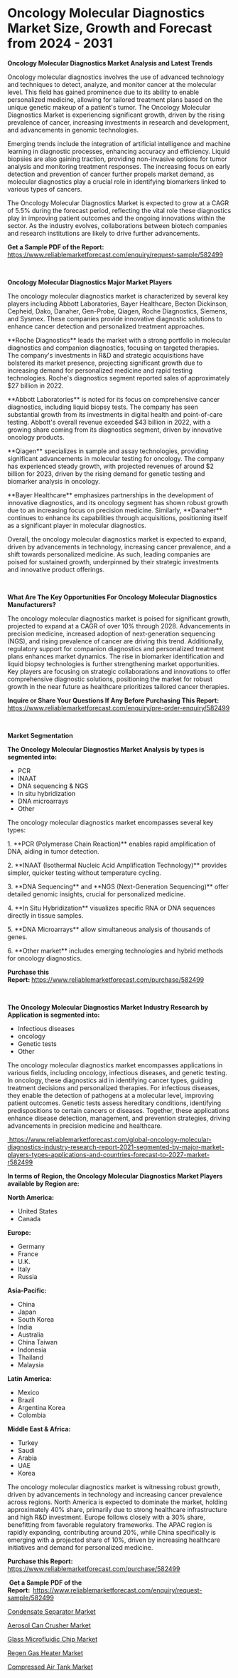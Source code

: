 <p><h1>Oncology Molecular Diagnostics Market Size, Growth and Forecast from 2024 - 2031</h1></p><p><strong>Oncology Molecular Diagnostics Market Analysis and Latest Trends</strong></p>
<p><p>Oncology molecular diagnostics involves the use of advanced technology and techniques to detect, analyze, and monitor cancer at the molecular level. This field has gained prominence due to its ability to enable personalized medicine, allowing for tailored treatment plans based on the unique genetic makeup of a patient's tumor. The Oncology Molecular Diagnostics Market is experiencing significant growth, driven by the rising prevalence of cancer, increasing investments in research and development, and advancements in genomic technologies. </p><p>Emerging trends include the integration of artificial intelligence and machine learning in diagnostic processes, enhancing accuracy and efficiency. Liquid biopsies are also gaining traction, providing non-invasive options for tumor analysis and monitoring treatment responses. The increasing focus on early detection and prevention of cancer further propels market demand, as molecular diagnostics play a crucial role in identifying biomarkers linked to various types of cancers. </p><p>The Oncology Molecular Diagnostics Market is expected to grow at a CAGR of 5.5% during the forecast period, reflecting the vital role these diagnostics play in improving patient outcomes and the ongoing innovations within the sector. As the industry evolves, collaborations between biotech companies and research institutions are likely to drive further advancements.</p></p>
<p><strong>Get a Sample PDF of the Report:&nbsp;</strong> <a href="https://www.reliablemarketforecast.com/enquiry/request-sample/582499?utm_campaign=2011&utm_medium=2&utm_source=Github&utm_content=ia&utm_term=27122024&utm_id=oncology-molecular-diagnostics">https://www.reliablemarketforecast.com/enquiry/request-sample/582499</a></p>
<p>&nbsp;</p>
<p><strong>Oncology Molecular Diagnostics Major Market Players</strong></p>
<p><p>The oncology molecular diagnostics market is characterized by several key players including Abbott Laboratories, Bayer Healthcare, Becton Dickinson, Cepheid, Dako, Danaher, Gen-Probe, Qiagen, Roche Diagnostics, Siemens, and Sysmex. These companies provide innovative diagnostic solutions to enhance cancer detection and personalized treatment approaches.</p><p>**Roche Diagnostics** leads the market with a strong portfolio in molecular diagnostics and companion diagnostics, focusing on targeted therapies. The company's investments in R&D and strategic acquisitions have bolstered its market presence, projecting significant growth due to increasing demand for personalized medicine and rapid testing technologies. Roche's diagnostics segment reported sales of approximately $27 billion in 2022.</p><p>**Abbott Laboratories** is noted for its focus on comprehensive cancer diagnostics, including liquid biopsy tests. The company has seen substantial growth from its investments in digital health and point-of-care testing. Abbott's overall revenue exceeded $43 billion in 2022, with a growing share coming from its diagnostics segment, driven by innovative oncology products.</p><p>**Qiagen** specializes in sample and assay technologies, providing significant advancements in molecular testing for oncology. The company has experienced steady growth, with projected revenues of around $2 billion for 2023, driven by the rising demand for genetic testing and biomarker analysis in oncology.</p><p>**Bayer Healthcare** emphasizes partnerships in the development of innovative diagnostics, and its oncology segment has shown robust growth due to an increasing focus on precision medicine. Similarly, **Danaher** continues to enhance its capabilities through acquisitions, positioning itself as a significant player in molecular diagnostics.</p><p>Overall, the oncology molecular diagnostics market is expected to expand, driven by advancements in technology, increasing cancer prevalence, and a shift towards personalized medicine. As such, leading companies are poised for sustained growth, underpinned by their strategic investments and innovative product offerings.</p></p>
<p>&nbsp;</p>
<p><strong>What Are The Key Opportunities For Oncology Molecular Diagnostics Manufacturers?</strong></p>
<p><p>The oncology molecular diagnostics market is poised for significant growth, projected to expand at a CAGR of over 10% through 2028. Advancements in precision medicine, increased adoption of next-generation sequencing (NGS), and rising prevalence of cancer are driving this trend. Additionally, regulatory support for companion diagnostics and personalized treatment plans enhances market dynamics. The rise in biomarker identification and liquid biopsy technologies is further strengthening market opportunities. Key players are focusing on strategic collaborations and innovations to offer comprehensive diagnostic solutions, positioning the market for robust growth in the near future as healthcare prioritizes tailored cancer therapies.</p></p>
<p><strong>Inquire or Share Your Questions If Any Before Purchasing This Report:</strong> <a href="https://www.reliablemarketforecast.com/enquiry/pre-order-enquiry/582499?utm_campaign=2011&utm_medium=2&utm_source=Github&utm_content=ia&utm_term=27122024&utm_id=oncology-molecular-diagnostics">https://www.reliablemarketforecast.com/enquiry/pre-order-enquiry/582499</a></p>
<p>&nbsp;</p>
<p><strong>Market Segmentation</strong></p>
<p><strong>The Oncology Molecular Diagnostics Market Analysis by types is segmented into:</strong></p>
<p><ul><li>PCR</li><li>INAAT</li><li>DNA sequencing & NGS</li><li>In situ hybridization</li><li>DNA microarrays</li><li>Other</li></ul></p>
<p><p>The oncology molecular diagnostics market encompasses several key types: </p><p>1. **PCR (Polymerase Chain Reaction)** enables rapid amplification of DNA, aiding in tumor detection. </p><p>2. **INAAT (Isothermal Nucleic Acid Amplification Technology)** provides simpler, quicker testing without temperature cycling. </p><p>3. **DNA Sequencing** and **NGS (Next-Generation Sequencing)** offer detailed genomic insights, crucial for personalized medicine. </p><p>4. **In Situ Hybridization** visualizes specific RNA or DNA sequences directly in tissue samples. </p><p>5. **DNA Microarrays** allow simultaneous analysis of thousands of genes. </p><p>6. **Other market** includes emerging technologies and hybrid methods for oncology diagnostics.</p></p>
<p><strong>Purchase this Report:&nbsp;</strong><a href="https://www.reliablemarketforecast.com/purchase/582499?utm_campaign=2011&utm_medium=2&utm_source=Github&utm_content=ia&utm_term=27122024&utm_id=oncology-molecular-diagnostics">https://www.reliablemarketforecast.com/purchase/582499</a></p>
<p>&nbsp;</p>
<p><strong>The Oncology Molecular Diagnostics Market Industry Research by Application is segmented into:</strong></p>
<p><ul><li>Infectious diseases</li><li>oncology</li><li>Genetic tests</li><li>Other</li></ul></p>
<p><p>The oncology molecular diagnostics market encompasses applications in various fields, including oncology, infectious diseases, and genetic testing. In oncology, these diagnostics aid in identifying cancer types, guiding treatment decisions and personalized therapies. For infectious diseases, they enable the detection of pathogens at a molecular level, improving patient outcomes. Genetic tests assess hereditary conditions, identifying predispositions to certain cancers or diseases. Together, these applications enhance disease detection, management, and prevention strategies, driving advancements in precision medicine and healthcare.</p></p>
<p><a href="https://www.reliablemarketforecast.com/global-oncology-molecular-diagnostics-industry-research-report-2021-segmented-by-major-market-players-types-applications-and-countries-forecast-to-2027-market-r582499?utm_campaign=2011&utm_medium=2&utm_source=Github&utm_content=ia&utm_term=27122024&utm_id=oncology-molecular-diagnostics">&nbsp;https://www.reliablemarketforecast.com/global-oncology-molecular-diagnostics-industry-research-report-2021-segmented-by-major-market-players-types-applications-and-countries-forecast-to-2027-market-r582499</a></p>
<p><strong>In terms of Region, the Oncology Molecular Diagnostics Market Players available by Region are:</strong></p>
<p>
    <p> <strong> North America: </strong>
        <ul>
            <li>United States</li>
            <li>Canada</li>
        </ul>
        </p> 
    <p> <strong> Europe: </strong>
        <ul>
            <li>Germany</li>
            <li>France</li>
            <li>U.K.</li>
            <li>Italy</li>
            <li>Russia</li>
        </ul>
        </p> 
    <p> <strong> Asia-Pacific: </strong>
        <ul>
            <li>China</li>
            <li>Japan</li>
            <li>South Korea</li>
            <li>India</li>
            <li>Australia</li>
            <li>China Taiwan</li>
            <li>Indonesia</li>
            <li>Thailand</li>
            <li>Malaysia</li>
        </ul>
        </p> 
    <p> <strong> Latin America: </strong>
        <ul>
            <li>Mexico</li>
            <li>Brazil</li>
            <li>Argentina Korea</li>
            <li>Colombia</li>
        </ul>
        </p> 
    <p> <strong> Middle East & Africa: </strong>
        <ul>
            <li>Turkey</li>
            <li>Saudi</li>
            <li>Arabia</li>
            <li>UAE</li>
            <li>Korea</li>
        </ul>
    </p>
    </p>
<p><p>The oncology molecular diagnostics market is witnessing robust growth, driven by advancements in technology and increasing cancer prevalence across regions. North America is expected to dominate the market, holding approximately 40% share, primarily due to strong healthcare infrastructure and high R&D investment. Europe follows closely with a 30% share, benefitting from favorable regulatory frameworks. The APAC region is rapidly expanding, contributing around 20%, while China specifically is emerging with a projected share of 10%, driven by increasing healthcare initiatives and demand for personalized medicine.</p></p>
<p><strong>Purchase this Report: </strong><a href="https://www.reliablemarketforecast.com/purchase/582499?utm_campaign=2011&utm_medium=2&utm_source=Github&utm_content=ia&utm_term=27122024&utm_id=oncology-molecular-diagnostics">https://www.reliablemarketforecast.com/purchase/582499</a></p>
<p>&nbsp;<strong>Get a Sample PDF of the Report:&nbsp;&nbsp;</strong><a href="https://www.reliablemarketforecast.com/enquiry/request-sample/582499?utm_campaign=2011&utm_medium=2&utm_source=Github&utm_content=ia&utm_term=27122024&utm_id=oncology-molecular-diagnostics">https://www.reliablemarketforecast.com/enquiry/request-sample/582499</a></p>
<p><strong></strong></p>
<p><p><a href="https://www.linkedin.com/pulse/condensate-separator-market-growth-forecast-size-projected-qri4f?utm_campaign=2011&utm_medium=2&utm_source=Github&utm_content=ia&utm_term=27122024&utm_id=oncology-molecular-diagnostics">Condensate Separator Market</a></p><p><a href="https://www.linkedin.com/pulse/comprehensive-analysis-aerosol-can-crusher-market-size-share-0je5f?utm_campaign=2011&utm_medium=2&utm_source=Github&utm_content=ia&utm_term=27122024&utm_id=oncology-molecular-diagnostics">Aerosol Can Crusher Market</a></p><p><a href="https://www.linkedin.com/pulse/glass-microfluidic-chip-market-size-status-forecast-2024-2031-36cdc?utm_campaign=2011&utm_medium=2&utm_source=Github&utm_content=ia&utm_term=27122024&utm_id=oncology-molecular-diagnostics">Glass Microfluidic Chip Market</a></p><p><a href="https://www.linkedin.com/pulse/in-depth-study-regen-gas-heater-market-size-dynamics-growth-ra9lf?utm_campaign=2011&utm_medium=2&utm_source=Github&utm_content=ia&utm_term=27122024&utm_id=oncology-molecular-diagnostics">Regen Gas Heater Market</a></p><p><a href="https://www.linkedin.com/pulse/key-trends-driving-compressed-air-tank-market-growth-102-cagr-zn8mf?utm_campaign=2011&utm_medium=2&utm_source=Github&utm_content=ia&utm_term=27122024&utm_id=oncology-molecular-diagnostics">Compressed Air Tank Market</a></p></p>